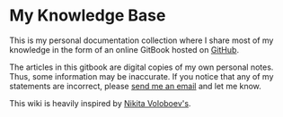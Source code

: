 # My Knowledge Base

This is my personal documentation collection where I share most of my knowledge in the form of an online GitBook hosted on [GitHub](https://github.com/LeftySolara/knowledge).

The articles in this gitbook are digital copies of my own personal notes. Thus, some information may be inaccurate. If you notice that any of my statements are incorrect, please [send me an email](mailto:jalen@jalenkadams.me) and let me know.

This wiki is heavily inspired by [Nikita Voloboev's](https://github.com/nikitavoloboev/knowledge).

